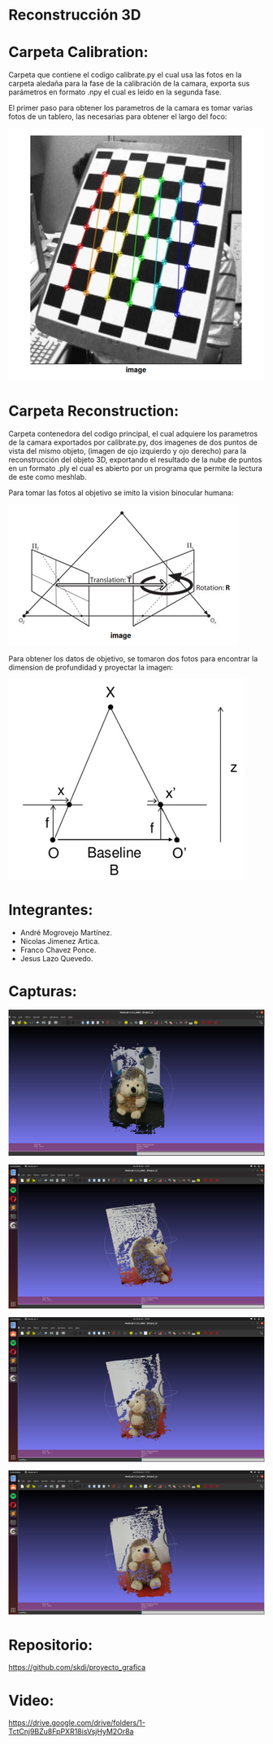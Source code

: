 # Reconstrucción 3D
# Carpeta Calibration:
Carpeta que contiene el codigo calibrate.py el cual usa las fotos en la carpeta aledaña para la fase de la calibración de la camara, exporta sus parámetros en formato .npy el cual es leido en la segunda fase.

El primer paso para obtener los parametros de la camara es tomar varias fotos de un tablero, las necesarias para obtener el largo del foco:

![Calibracion](/imagenes/calibracion.png)


# Carpeta Reconstruction:
Carpeta contenedora del codigo principal, el cual adquiere los parametros de la camara exportados por calibrate.py, dos imagenes de dos puntos de vista del mismo objeto, (imagen de ojo izquierdo y ojo derecho) para la reconstrucción del objeto 3D, exportando el resultado de la nube de puntos en un formato .ply el cual es abierto por un programa que permite la lectura de este como meshlab.

Para tomar las fotos al objetivo se imito la vision binocular humana:

![Estereo](/imagenes/estereo.png)

Para obtener los datos de objetivo, se tomaron dos fotos para encontrar la dimension de profundidad y proyectar la imagen:

![Disparidad](/imagenes/disparidad.png)

# Integrantes:
- André Mogrovejo Martínez.
- Nicolas Jimenez Artica.
- Franco Chavez Ponce.
- Jesus Lazo Quevedo.
# Capturas:
![Figura 1](/imagenes/1_reconstruido.png)

![Figura 2](/imagenes/c1.png)

![Figura 3](/imagenes/c2.png)

![Figura 4](/imagenes/c3.png)

# Repositorio:
https://github.com/skdi/proyecto_grafica

# Video:
https://drive.google.com/drive/folders/1-TctCnj9BZu8FpPXR18isVsjHyM2Or8a
